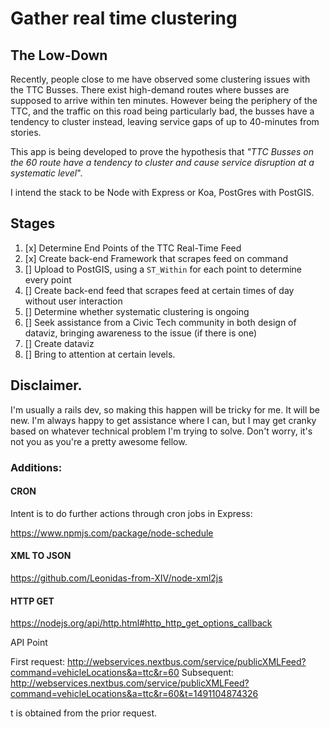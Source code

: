 # Gather real time clustering

## The Low-Down

Recently, people close to me have observed some clustering issues with the TTC Busses. There exist high-demand routes where busses are supposed to arrive within ten minutes. However being the periphery of the TTC, and the traffic on this road being particularly bad, the busses have a tendency to cluster instead, leaving service gaps of up to 40-minutes from stories. 

This app is being developed to prove the hypothesis that _"TTC Busses on the 60 route have a tendency to cluster and cause service disruption at a systematic level_". 

I intend the stack to be Node with Express or Koa, PostGres with PostGIS. 

## Stages

1. [x] Determine End Points of the TTC Real-Time Feed
2. [x] Create back-end Framework that scrapes feed on command
3. [] Upload to PostGIS, using a `ST_Within` for each point to determine every point
4. [] Create back-end feed that scrapes feed at certain times of day without user interaction
5. [] Determine whether systematic clustering is ongoing
6. [] Seek assistance from a Civic Tech community in both design of dataviz, bringing awareness to the issue (if there is one)
7. [] Create dataviz
8. [] Bring to attention at certain levels. 

## Disclaimer. 

I'm usually a rails dev, so making this happen will be tricky for me. It will be new. I'm always happy to get assistance where I can, but I may get cranky based on whatever technical problem I'm trying to solve. Don't worry, it's not you as you're a pretty awesome fellow.



### Additions:


#### CRON
Intent is to do further actions through cron jobs in Express:

https://www.npmjs.com/package/node-schedule

#### XML TO JSON

https://github.com/Leonidas-from-XIV/node-xml2js

#### HTTP GET

https://nodejs.org/api/http.html#http_http_get_options_callback





API Point

First request: http://webservices.nextbus.com/service/publicXMLFeed?command=vehicleLocations&a=ttc&r=60
Subsequent: http://webservices.nextbus.com/service/publicXMLFeed?command=vehicleLocations&a=ttc&r=60&t=1491104874326

t is obtained from the prior request. 


